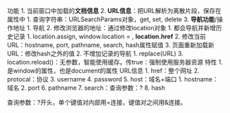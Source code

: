 功能
	1. 当前窗口中加载的**文档信息**
	2. **URL信息**：把URL解析为离散片段，保存在属性中 
		1. 查询字符串：URLSearchParams对象，get, set, delete
	3. **导航功能**/操作地址
		1. 导航
		2. 修改浏览器的地址：通过修改location对象
			1. 都会导航并新增历史记录
				1. location.assign, window.location = , **location.href** 
				2. 修改当前URL：hostname, port, pathname, search, hash属性赋值
				3. 页面重新加载新URL：修改hash之外的值
			2. 不增加记录的导航
				1. replace(URL)
			3. location.reload()：无参数，智能使用缓存。传true：强制使用服务器资源
特性
	1. 是window的属性，也是document的属性
URL信息
	1. href：整个网址
	2. protocal：协议
	3. username
	4. password
	5. host：域名+端口
		1. hostname：域名
		2. port
	6. pathname
	7. search：查询参数：?
	8. hash

查询参数：?开头，单个键值对内部用=连接，键值对之间用&连接。